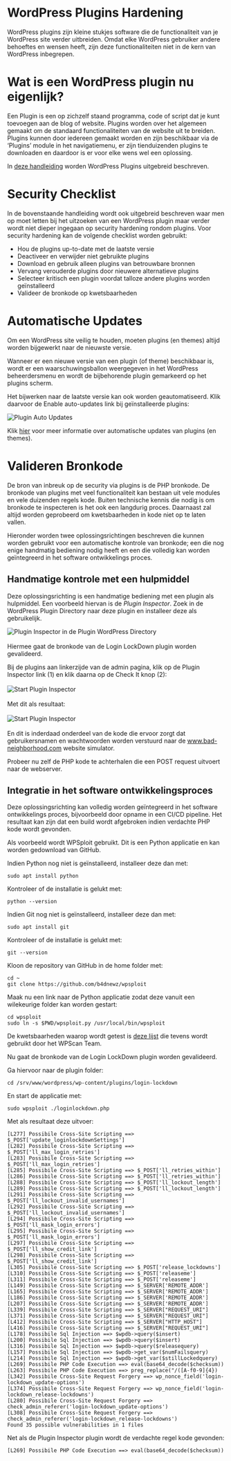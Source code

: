 # WordPress Plugins Hardening

WordPress plugins zijn kleine stukjes software die de functionaliteit van je WordPress site verder uitbreiden. Omdat elke WordPress gebruiker andere behoeftes en wensen heeft, zijn deze functionaliteiten niet in de kern van WordPress inbegrepen.

# Wat is een WordPress plugin nu eigenlijk?

Een Plugin is een op zichzelf staand programma, code of script dat je kunt toevoegen aan de blog of website. Plugins worden over het algemeen gemaakt om de standaard functionaliteiten van de website uit te breiden. Plugins kunnen door iedereen gemaakt worden en zijn beschikbaar via de ‘Plugins’ module in het navigatiemenu, er zijn tienduizenden plugins te downloaden en daardoor is er voor elke wens wel een oplossing.

In [deze handleiding](https://www.wphandleiding.nl/wordpress-kennisbank/wordpress-plugins/wat-een-wordpress-plugin/) worden WordPress Plugins uitgebreid beschreven.

# Security Checklist

In de bovenstaande handleiding wordt ook uitgebreid beschreven waar men op moet letten bij het uitzoeken van een WordPress plugin maar verder wordt niet dieper ingegaan op security hardening rondom plugins. Voor security hardening kan de volgende checklist worden gebruikt:

* Hou de plugins up-to-date met de laatste versie
* Deactiveer en verwijder niet gebruikte plugins
* Download en gebruik alleen plugins van betrouwbare bronnen
* Vervang verouderde plugins door nieuwere alternatieve plugins
* Selecteer kritisch een plugin voordat talloze andere plugins worden geïnstalleerd
* Valideer de bronkode op kwetsbaarheden

# Automatische Updates

Om een WordPress site veilig te houden, moeten plugins (en themes) altijd worden bijgewerkt naar de nieuwste versie.

Wanneer er een nieuwe versie van een plugin (of theme) beschikbaar is, wordt er een waarschuwingsballon weergegeven in het WordPress beheerdersmenu en wordt de bijbehorende plugin gemarkeerd op het plugins scherm.

Het bijwerken naar de laatste versie kan ook worden geautomatiseerd. Klik daarvoor de Enable auto-updates link bij geïnstalleerde plugins:

![Plugin Auto Updates](images/PluginAutoUpdates.PNG)

Klik [hier](https://wordpress.org/support/article/plugins-themes-auto-updates/) voor meer informatie over automatische updates van plugins (en themes).

# Valideren Bronkode

De bron van inbreuk op de security via plugins is de PHP bronkode. De bronkode van plugins met veel functionaliteit kan bestaan uit vele modules en vele duizenden regels kode. Buiten technische kennis die nodig is om bronkode te inspecteren is het ook een langdurig proces. Daarnaast zal altijd worden geprobeerd om kwetsbaarheden in kode niet op te laten vallen.

Hieronder worden twee oplossingsrichtingen beschreven die kunnen worden gebruikt voor een automatische kontrole van bronkode; een die nog enige handmatig bediening nodig heeft en een die volledig kan worden geïntegreerd in het software ontwikkelings proces.

## Handmatige kontrole met een hulpmiddel

Deze oplossingsrichting is een handmatige bediening met een plugin als hulpmiddel. Een voorbeeld hiervan is de _Plugin Inspector_. Zoek in de WordPress Plugin Directory naar deze plugin en installeer deze als gebruikelijk.

![Plugin Inspector in de Plugin WordPress Directory](images/PluginInspectorPluginDirectory.PNG)
<br><br>
Hiermee gaat de bronkode van de Login LockDown plugin worden gevalideerd.

Bij de plugins aan linkerzijde van de admin pagina, klik op de Plugin Inspector link (1) en klik daarna op de Check It knop (2):
<br><br>
![Start Plugin Inspector](images/PluginInspectorStart.png)
<br><br>
Met dit als resultaat:
<br><br>
![Start Plugin Inspector](images/PluginInspectorResult.PNG)
<br><br>
En dit is inderdaad onderdeel van de kode die ervoor zorgt dat gebruikersnamen en wachtwoorden worden verstuurd naar de www.bad-neighborhood.com website simulator.

Probeer nu zelf de PHP kode te achterhalen die een POST request uitvoert naar de webserver.

## Integratie in het software ontwikkelingsproces

Deze oplossingsrichting kan volledig worden geïntegreerd in het software ontwikkelings proces, bijvoorbeeld door opname in een CI/CD pipeline. Het resultaat kan zijn dat een build wordt afgebroken indien verdachte PHP kode wordt gevonden.

Als voorbeeld wordt WPSploit gebruikt. Dit is een Python applicatie en kan worden gedownload van GitHub.

Indien Python nog niet is geïnstalleerd, installeer deze dan met:

    sudo apt install python

Kontroleer of de installatie is gelukt met:

    python --version

Indien Git nog niet is geïnstalleerd, installeer deze dan met:

    sudo apt install git

Kontroleer of de installatie is gelukt met:

    git --version

Kloon de repository van GitHub in de home folder met:

    cd ~
    git clone https://github.com/b4dnewz/wpsploit

Maak nu een link naar de Python applicatie zodat deze vanuit een wilekeurige folder kan worden gestart:

    cd wpsploit
    sudo ln -s $PWD/wpsploit.py /usr/local/bin/wpsploit

De kwetsbaarheden waarop wordt getest is [deze lijst](https://github.com/wpscanteam/wpscan/wiki/WordPress-Plugin-Security-Testing-Cheat-Sheet) die tevens wordt gebruikt door het WPScan Team.

Nu gaat de bronkode van de Login LockDown plugin worden gevalideerd.

Ga hiervoor naar de plugin folder:

    cd /srv/www/wordpress/wp-content/plugins/login-lockdown

En start de applicatie met:

    sudo wpsploit ./loginlockdown.php

Met als resultaat deze uitvoer:

    [L277] Possibile Cross-Site Scripting ==> $_POST['update_loginlockdownSettings']
    [L282] Possibile Cross-Site Scripting ==> $_POST['ll_max_login_retries']
    [L283] Possibile Cross-Site Scripting ==> $_POST['ll_max_login_retries']
    [L285] Possibile Cross-Site Scripting ==> $_POST['ll_retries_within']
    [L286] Possibile Cross-Site Scripting ==> $_POST['ll_retries_within']
    [L288] Possibile Cross-Site Scripting ==> $_POST['ll_lockout_length']
    [L289] Possibile Cross-Site Scripting ==> $_POST['ll_lockout_length']
    [L291] Possibile Cross-Site Scripting ==> $_POST['ll_lockout_invalid_usernames']
    [L292] Possibile Cross-Site Scripting ==> $_POST['ll_lockout_invalid_usernames']
    [L294] Possibile Cross-Site Scripting ==> $_POST['ll_mask_login_errors']
    [L295] Possibile Cross-Site Scripting ==> $_POST['ll_mask_login_errors']
    [L297] Possibile Cross-Site Scripting ==> $_POST['ll_show_credit_link']
    [L298] Possibile Cross-Site Scripting ==> $_POST['ll_show_credit_link']
    [L305] Possibile Cross-Site Scripting ==> $_POST['release_lockdowns']
    [L310] Possibile Cross-Site Scripting ==> $_POST['releaseme']
    [L311] Possibile Cross-Site Scripting ==> $_POST['releaseme']
    [L149] Possibile Cross-Site Scripting ==> $_SERVER['REMOTE_ADDR']
    [L165] Possibile Cross-Site Scripting ==> $_SERVER['REMOTE_ADDR']
    [L186] Possibile Cross-Site Scripting ==> $_SERVER['REMOTE_ADDR']
    [L207] Possibile Cross-Site Scripting ==> $_SERVER['REMOTE_ADDR']
    [L339] Possibile Cross-Site Scripting ==> $_SERVER["REQUEST_URI"]
    [L371] Possibile Cross-Site Scripting ==> $_SERVER["REQUEST_URI"]
    [L412] Possibile Cross-Site Scripting ==> $_SERVER["HTTP_HOST"]
    [L416] Possibile Cross-Site Scripting ==> $_SERVER["REQUEST_URI"]
    [L178] Possibile Sql Injection ==> $wpdb->query($insert)
    [L200] Possibile Sql Injection ==> $wpdb->query($insert)
    [L316] Possibile Sql Injection ==> $wpdb->query($releasequery)
    [L157] Possibile Sql Injection ==> $wpdb->get_var($numFailsquery)
    [L214] Possibile Sql Injection ==> $wpdb->get_var($stillLockedquery)
    [L269] Possibile PHP Code Execution ==> eval(base64_decode($checksum))
    [L263] Possibile PHP Code Execution ==> preg_replace("/([A-f0-9]{4})
    [L342] Possibile Cross-Site Request Forgery ==> wp_nonce_field('login-lockdown_update-options')
    [L374] Possibile Cross-Site Request Forgery ==> wp_nonce_field('login-lockdown_release-lockdowns')
    [L280] Possibile Cross-Site Request Forgery ==> check_admin_referer('login-lockdown_update-options')
    [L308] Possibile Cross-Site Request Forgery ==> check_admin_referer('login-lockdown_release-lockdowns')
    Found 35 possible vulnerabilities in 1 files

Net als de Plugin Inspector plugin wordt de verdachte regel kode gevonden:

    [L269] Possibile PHP Code Execution ==> eval(base64_decode($checksum))


